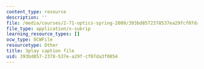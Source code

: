 ```yaml
---
content_type: resource
description: ''
file: /media/courses/2-71-optics-spring-2009/393bd8572378537ea29fcf07da3f0854_vcqPRPkyWPU.vtt
file_type: application/x-subrip
learning_resource_types: []
ocw_type: OCWFile
resourcetype: Other
title: 3play caption file
uid: 393bd857-2378-537e-a29f-cf07da3f0854
---
```

